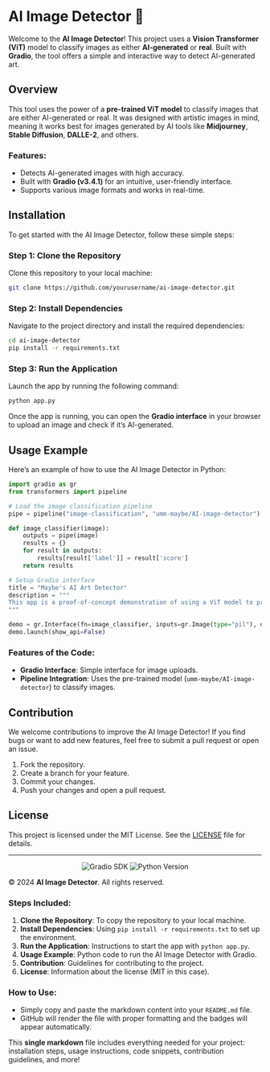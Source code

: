 # AI Image Detector 🚀

Welcome to the **AI Image Detector**! This project uses a **Vision Transformer (ViT)** model to classify images as either **AI-generated** or **real**. Built with **Gradio**, the tool offers a simple and interactive way to detect AI-generated art.

## Overview

This tool uses the power of a **pre-trained ViT model** to classify images that are either AI-generated or real. It was designed with artistic images in mind, meaning it works best for images generated by AI tools like **Midjourney**, **Stable Diffusion**, **DALLE-2**, and others.

### Features:
- Detects AI-generated images with high accuracy.
- Built with **Gradio (v3.4.1)** for an intuitive, user-friendly interface.
- Supports various image formats and works in real-time.

## Installation

To get started with the AI Image Detector, follow these simple steps:

### Step 1: Clone the Repository

Clone this repository to your local machine:

```bash
git clone https://github.com/yourusername/ai-image-detector.git
```

### Step 2: Install Dependencies

Navigate to the project directory and install the required dependencies:

```bash
cd ai-image-detector
pip install -r requirements.txt
```

### Step 3: Run the Application

Launch the app by running the following command:

```bash
python app.py
```

Once the app is running, you can open the **Gradio interface** in your browser to upload an image and check if it’s AI-generated.

## Usage Example

Here’s an example of how to use the AI Image Detector in Python:

```python
import gradio as gr
from transformers import pipeline

# Load the image classification pipeline
pipe = pipeline("image-classification", "umm-maybe/AI-image-detector")

def image_classifier(image):
    outputs = pipe(image)
    results = {}
    for result in outputs:
        results[result['label']] = result['score']
    return results

# Setup Gradio interface
title = "Maybe's AI Art Detector"
description = """
This app is a proof-of-concept demonstration of using a ViT model to predict whether an artistic image was generated using AI.
"""

demo = gr.Interface(fn=image_classifier, inputs=gr.Image(type="pil"), outputs="label", title=title, description=description)
demo.launch(show_api=False)
```

### Features of the Code:
- **Gradio Interface**: Simple interface for image uploads.
- **Pipeline Integration**: Uses the pre-trained model (`umm-maybe/AI-image-detector`) to classify images.

## Contribution

We welcome contributions to improve the AI Image Detector! If you find bugs or want to add new features, feel free to submit a pull request or open an issue.

1. Fork the repository.
2. Create a branch for your feature.
3. Commit your changes.
4. Push your changes and open a pull request.

## License

This project is licensed under the MIT License. See the [LICENSE](LICENSE) file for details.

---

<p align="center">
  <img src="https://img.shields.io/badge/SDK-Gradio%203.4.1-6a1b9a" alt="Gradio SDK" />
  <img src="https://img.shields.io/badge/Python-3.x-blue" alt="Python Version" />
</p>

&copy; 2024 **AI Image Detector**. All rights reserved.

### Steps Included:
1. **Clone the Repository**: To copy the repository to your local machine.
2. **Install Dependencies**: Using `pip install -r requirements.txt` to set up the environment.
3. **Run the Application**: Instructions to start the app with `python app.py`.
4. **Usage Example**: Python code to run the AI Image Detector with Gradio.
5. **Contribution**: Guidelines for contributing to the project.
6. **License**: Information about the license (MIT in this case).

### How to Use:
- Simply copy and paste the markdown content into your `README.md` file.
- GitHub will render the file with proper formatting and the badges will appear automatically.

This **single markdown** file includes everything needed for your project: installation steps, usage instructions, code snippets, contribution guidelines, and more!
